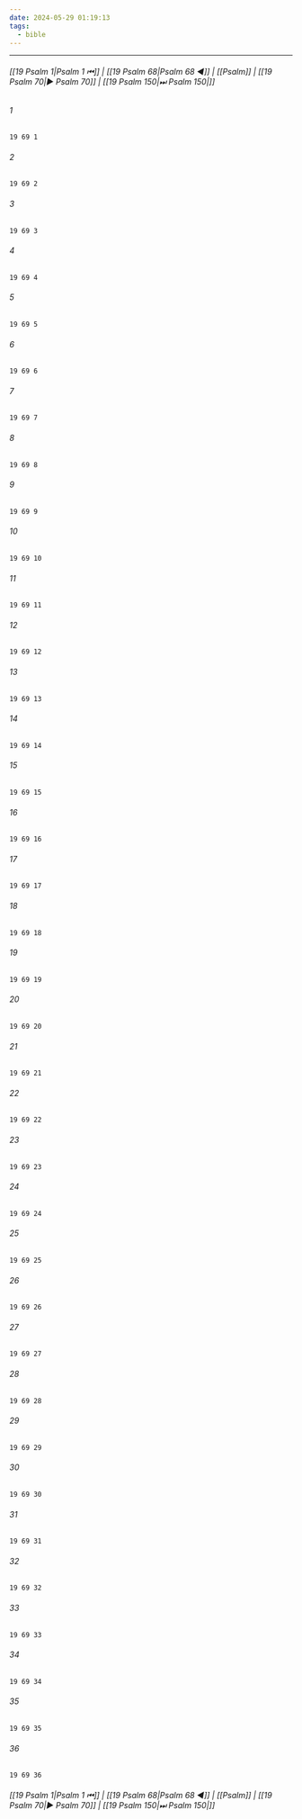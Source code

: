 ```yaml
---
date: 2024-05-29 01:19:13
tags:
  - bible
---
```

___

###### [[19 Psalm 1|Psalm 1 ⏮]] | [[19 Psalm 68|Psalm 68 ◀]] | [[Psalm]] | [[19 Psalm 70|▶ Psalm 70]] | [[19 Psalm 150|⏭ Psalm 150|]]

###### 1
``` verse
19 69 1 
```
###### 2
``` verse
19 69 2 
```
###### 3
``` verse
19 69 3 
```
###### 4
``` verse
19 69 4 
```
###### 5
``` verse
19 69 5 
```
###### 6
``` verse
19 69 6 
```
###### 7
``` verse
19 69 7 
```
###### 8
``` verse
19 69 8 
```
###### 9
``` verse
19 69 9 
```
###### 10
``` verse
19 69 10 
```
###### 11
``` verse
19 69 11 
```
###### 12
``` verse
19 69 12 
```
###### 13
``` verse
19 69 13 
```
###### 14
``` verse
19 69 14 
```
###### 15
``` verse
19 69 15 
```
###### 16
``` verse
19 69 16 
```
###### 17
``` verse
19 69 17 
```
###### 18
``` verse
19 69 18 
```
###### 19
``` verse
19 69 19 
```
###### 20
``` verse
19 69 20 
```
###### 21
``` verse
19 69 21 
```
###### 22
``` verse
19 69 22 
```
###### 23
``` verse
19 69 23 
```
###### 24
``` verse
19 69 24 
```
###### 25
``` verse
19 69 25 
```
###### 26
``` verse
19 69 26 
```
###### 27
``` verse
19 69 27 
```
###### 28
``` verse
19 69 28 
```
###### 29
``` verse
19 69 29 
```
###### 30
``` verse
19 69 30 
```
###### 31
``` verse
19 69 31 
```
###### 32
``` verse
19 69 32 
```
###### 33
``` verse
19 69 33 
```
###### 34
``` verse
19 69 34 
```
###### 35
``` verse
19 69 35 
```
###### 36
``` verse
19 69 36 
```

###### [[19 Psalm 1|Psalm 1 ⏮]] | [[19 Psalm 68|Psalm 68 ◀]] | [[Psalm]] | [[19 Psalm 70|▶ Psalm 70]] | [[19 Psalm 150|⏭ Psalm 150|]]

